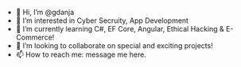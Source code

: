 - 👋 Hi, I’m @gdanja
- 👀 I’m interested in Cyber Secruity, App Development
- 🌱 I’m currently learning C#, EF Core, Angular, Ethical Hacking & E-Commerce!
- 💞️ I’m looking to collaborate on special and exciting projects!
- 📫 How to reach me: message me here.

<!---
gdanja/gdanja is a ✨ special ✨ repository because its `README.md` (this file) appears on your GitHub profile.
You can click the Preview link to take a look at your changes.
--->
